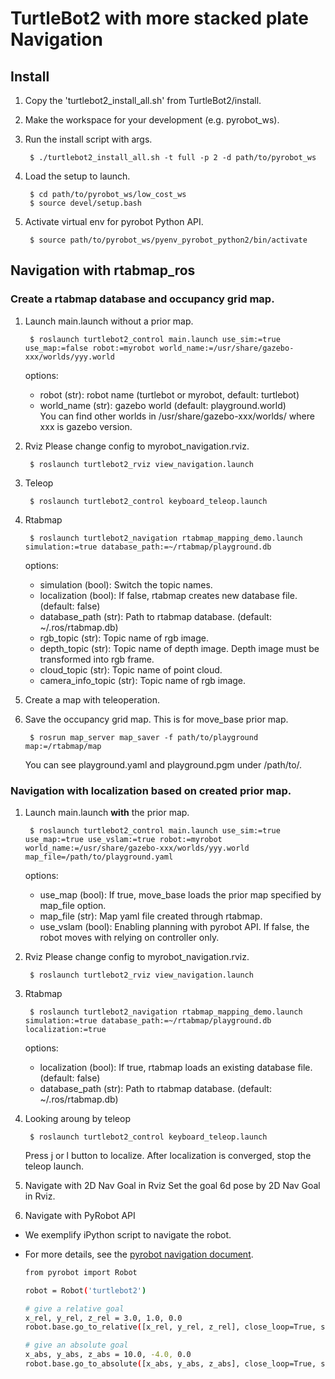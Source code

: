 # TurtleBot2 with more stacked plate Navigation

## Install
1. Copy the 'turtlebot2_install_all.sh' from TurtleBot2/install.
2. Make the workspace for your development (e.g. pyrobot_ws).
3. Run the install script with args.  

        $ ./turtlebot2_install_all.sh -t full -p 2 -d path/to/pyrobot_ws

4. Load the setup to launch.

        $ cd path/to/pyrobot_ws/low_cost_ws
        $ source devel/setup.bash

5. Activate virtual env for pyrobot Python API.

        $ source path/to/pyrobot_ws/pyenv_pyrobot_python2/bin/activate

## Navigation with rtabmap_ros
### Create a rtabmap database and occupancy grid map.
1. Launch main.launch without a prior map.

        $ roslaunch turtlebot2_control main.launch use_sim:=true use_map:=false robot:=myrobot world_name:=/usr/share/gazebo-xxx/worlds/yyy.world

    options:
    - robot (str): robot name (turtlebot or myrobot, default: turtlebot)
    - world_name (str): gazebo world (default: playground.world)  
    You can find other worlds in /usr/share/gazebo-xxx/worlds/ where xxx is gazebo version.

2. Rviz
Please change config to myrobot_navigation.rviz.

        $ roslaunch turtlebot2_rviz view_navigation.launch

3. Teleop

        $ roslaunch turtlebot2_control keyboard_teleop.launch

4. Rtabmap

        $ roslaunch turtlebot2_navigation rtabmap_mapping_demo.launch simulation:=true database_path:=~/rtabmap/playground.db

    options:
    - simulation (bool): Switch the topic names.
    - localization (bool): If false, rtabmap creates new database file. (default: false)
    - database_path (str): Path to rtabmap database. (default: ~/.ros/rtabmap.db)
    - rgb_topic (str): Topic name of rgb image.
    - depth_topic (str): Topic name of depth image. Depth image must be transformed into rgb frame.
    - cloud_topic (str): Topic name of point cloud.
    - camera_info_topic (str): Topic name of rgb image.

5. Create a map with teleoperation.  
6. Save the occupancy grid map.
This is for move_base prior map.

        $ rosrun map_server map_saver -f path/to/playground map:=/rtabmap/map

    You can see playground.yaml and playground.pgm under /path/to/.

### Navigation with localization based on created prior map.
1. Launch main.launch **with** the prior map.

        $ roslaunch turtlebot2_control main.launch use_sim:=true use_map:=true use_vslam:=true robot:=myrobot world_name:=/usr/share/gazebo-xxx/worlds/yyy.world map_file=/path/to/playground.yaml

    options:
    - use_map (bool): If true, move_base loads the prior map specified by map_file option.
    - map_file (str): Map yaml file created through rtabmap.
    - use_vslam (bool): Enabling planning with pyrobot API. If false, the robot moves with relying on controller only.

2. Rviz
Please change config to myrobot_navigation.rviz.

        $ roslaunch turtlebot2_rviz view_navigation.launch

3. Rtabmap

        $ roslaunch turtlebot2_navigation rtabmap_mapping_demo.launch simulation:=true database_path:=~/rtabmap/playground.db localization:=true 

    options:
    - localization (bool): If true, rtabmap loads an existing database file. (default: false)
    - database_path (str): Path to rtabmap database. (default: ~/.ros/rtabmap.db)

4. Looking aroung by teleop

        $ roslaunch turtlebot2_control keyboard_teleop.launch

    Press j or l button to localize. After localization is converged, stop the teleop launch.

5. Navigate with 2D Nav Goal in Rviz
Set the goal 6d pose by 2D Nav Goal in Rviz.
6. Navigate with PyRobot API
- We exemplify iPython script to navigate the robot.
- For more details, see the [pyrobot navigation document](https://www.pyrobot.org/docs/navigation).

    ```bash
    from pyrobot import Robot

    robot = Robot('turtlebot2')

    # give a relative goal
    x_rel, y_rel, z_rel = 3.0, 1.0, 0.0
    robot.base.go_to_relative([x_rel, y_rel, z_rel], close_loop=True, smooth=True, use_map=True)

    # give an absolute goal
    x_abs, y_abs, z_abs = 10.0, -4.0, 0.0
    robot.base.go_to_absolute([x_abs, y_abs, z_abs], close_loop=True, smooth=True, use_map=True)
    ```
